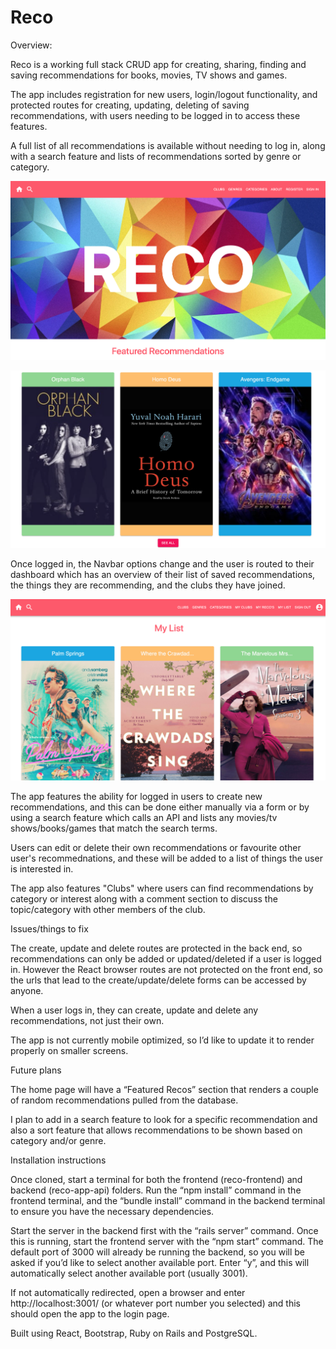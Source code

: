# Reco

Overview:

Reco is a working full stack CRUD app for creating, sharing, finding and saving recommendations for books, movies, TV shows and games.

The app includes registration for new users, login/logout functionality, and protected routes for creating, updating, deleting of saving recommendations, with users needing to be logged in to access these features.

A full list of all recommendations is available without needing to log in, along with a search feature and lists of recommendations sorted by genre or category.

![Image of Home page 1](https://github.com/jade-lt/Reco/blob/main/Home-1.png?raw=true)

![Image of Home page 2](https://github.com/jade-lt/Reco/blob/main/Home-2.png?raw=true)

Once logged in, the Navbar options change and the user is routed to their dashboard which has an overview of their list of saved recommendations, the things they are recommending, and the clubs they have joined.

![Image of Dashboard and Navbar](https://github.com/jade-lt/Reco/blob/main/Dashboard.png?raw=true)

The app features the ability for logged in users to create new recommendations, and this can be done either manually via a form or by using a search feature which calls an API and lists any movies/tv shows/books/games that match the search terms. 

Users can edit or delete their own recommendations or favourite other user's recommednations, and these will be added to a list of things the user is interested in.

The app also features "Clubs" where users can find recommendations by category or interest along with a comment section to discuss the topic/category with other members of the club.




Issues/things to fix

The create, update and delete routes are protected in the back end, so recommendations can only be added or updated/deleted if a user is logged in. However the React browser routes are not protected on the front end, so the urls that lead to the create/update/delete forms can be accessed by anyone.

When a user logs in, they can create, update and delete any recommendations, not just their own.

The app is not currently mobile optimized, so I’d like to update it to render properly on smaller screens.

Future plans

The home page will have a “Featured Recos” section that renders a couple of random recommendations pulled from the database.

I plan to add in a search feature to look for a specific recommendation and also a sort feature that allows recommendations to be shown based on category and/or genre.

Installation instructions

Once cloned, start a terminal for both the frontend (reco-frontend) and backend (reco-app-api) folders. Run the “npm install” command in the frontend terminal, and the “bundle install” command in the backend terminal to ensure you have the necessary dependencies.

Start the server in the backend first with the “rails server” command. Once this is running, start the frontend server with the “npm start” command. The default port of 3000 will already be running the backend, so you will be asked if you’d like to select another available port. Enter “y”, and this will automatically select another available port (usually 3001).

If not automatically redirected, open a browser and enter http://localhost:3001/ (or whatever port number you selected) and this should open the app to the login page.

Built using React, Bootstrap, Ruby on Rails and PostgreSQL.


